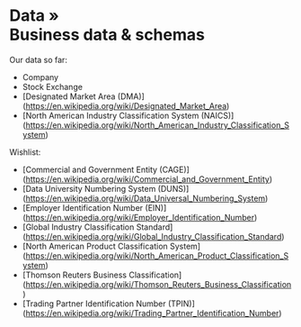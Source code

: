 # Data » <br> Business data & schemas

Our data so far:

  * Company
  * Stock Exchange
  * [Designated Market Area (DMA)] (https://en.wikipedia.org/wiki/Designated_Market_Area)
  * [North American Industry Classification System (NAICS)] (https://en.wikipedia.org/wiki/North_American_Industry_Classification_System)

Wishlist:
  
  * [Commercial and Government Entity (CAGE)] (https://en.wikipedia.org/wiki/Commercial_and_Government_Entity)
  * [Data University Numbering System (DUNS)] (https://en.wikipedia.org/wiki/Data_Universal_Numbering_System)
  * [Employer Identification Number (EIN)] (https://en.wikipedia.org/wiki/Employer_Identification_Number)
  * [Global Industry Classification Standard] (https://en.wikipedia.org/wiki/Global_Industry_Classification_Standard)
  * [North American Product Classification System] (https://en.wikipedia.org/wiki/North_American_Product_Classification_System)
  * [Thomson Reuters Business Classification] (https://en.wikipedia.org/wiki/Thomson_Reuters_Business_Classification)
  * [Trading Partner Identification Number (TPIN)] (https://en.wikipedia.org/wiki/Trading_Partner_Identification_Number)
